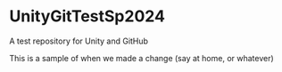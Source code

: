# UnityGitTestSp2024
A test repository for Unity and GitHub

This is a sample of when we made a change (say at home, or whatever)
